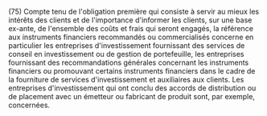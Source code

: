 (75) Compte tenu de l'obligation première qui consiste à servir au mieux les intérêts des clients et de l'importance d'informer les clients, sur une base ex-ante, de l'ensemble des coûts et frais qui seront engagés, la référence aux instruments financiers recommandés ou commercialisés concerne en particulier les entreprises d'investissement fournissant des services de conseil en investissement ou de gestion de portefeuille, les entreprises fournissant des recommandations générales concernant les instruments financiers ou promouvant certains instruments financiers dans le cadre de la fourniture de services d'investissement et auxiliaires aux clients. Les entreprises d'investissement qui ont conclu des accords de distribution ou de placement avec un émetteur ou fabricant de produit sont, par exemple, concernées.